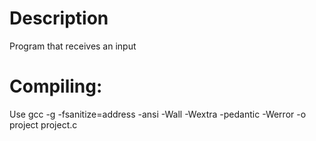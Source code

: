 # Description
Program that receives an input 


# Compiling:
Use gcc -g -fsanitize=address -ansi -Wall -Wextra -pedantic -Werror -o project project.c
